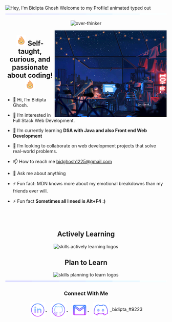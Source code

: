 <img src="https://readme-typing-svg.demolab.com?font=Libre+Baskerville&weight=500&size=41&duration=2800&pause=2000&color=FFFFFF&center=true&vCenter=true&width=940&lines=Hey%2C+I'm+Bidipta.+Welcome+to+my+Profile!" align="middle" alt="Hey, I'm Bidipta Ghosh Welcome to my Profile! animated typed out">
<img  src="assets/borderseperator.gif">

<p align="center"> <img src="https://komarev.com/ghpvc/?username=over-thinker&label=Profile%20views&color=0e75b6&style=flat" alt="over-thinker" /> </p>

<img align='right' src="assets/nightlife.gif" width="350" alt="HyunSun's Dev Card" /></a>
<h2 align="center"><img src="assets/flamey.gif" width="30"/> Self-taught, curious, and passionate about coding!<img src="assets/flamey.gif" width="30"/></h2>

- 👋 Hi, I’m Bidipta Ghosh.

- 👀 I’m interested in Full Stack Web Development.

- 🌱 I’m currently learning **DSA with Java and also Front end Web Development**

- 💞️ I’m looking to collaborate on web development projects that solve real-world problems.

- 📫 How to reach me bidghosh1225@gmail.com

- 💬 Ask me about anything

- ⚡ Fun fact: MDN knows more about my emotional breakdowns than my friends ever will.

- ⚡ Fun fact **Sometimes all I need is Alt+F4 :)**
<h2></h2><br>



<div align="center">
  <h2> <strong> Actively Learning </strong></h2>
  <img src="https://skillicons.dev/icons?i=html,css,js,java,py,bootstrap,django" alt="skills actively learning logos"> <br> 
  <h2> <strong> Plan to Learn </strong></h2>
  <img src="https://skillicons.dev/icons?i=mongodb,react,express,netlify,flutter,kotlin" alt="skills planning to learn logos">
</div>



<img src="assets/borderseperator.gif"/>
  <h3 align="center">Connect With Me</h3>
<p align="center">
  <a href="https://www.linkedin.com/in/bidipta-ghosh/" target="_blank">
    <img align="center" alt="linkedin logo" height="50" width="50" src="assets/linkedinlogo.png"/>
  </a> &nbsp;&nbsp;
  
  <a href="https://profile-summary-for-github.herokuapp.com/user/bidipta2005" target="_blank">
    <img align="center" alt="github logo" height="50" width="50" src="assets/githublogo.png"/>
  </a> &nbsp;&nbsp;
  
  <a href="mailto:bidghosh1225@gmail.com" target="_blank">
    <img align="center" alt="gmail logo" height="50" width="50" src="assets/gmailogo.png" />
<!--   </a> &nbsp;&nbsp;
   <a href="https://dev.to/Your-url" target="_blank">
    <img align="center" alt="My Dev.to link" height="50" width="50" src="assets/devtologo.png"/> -->
</a> &nbsp;&nbsp;
  <a>
    <img align="center" alt="Join My Discord Server" height="50" width="50" src="assets/discordlogo.png"/>
    <span>_bidipta_#9223</span>
</p> 



<!---
bidipta2005/bidipta2005 is a ✨ special ✨ repository because its `README.md` (this file) appears on your GitHub profile.
You can click the Preview link to take a look at your changes.
--->
